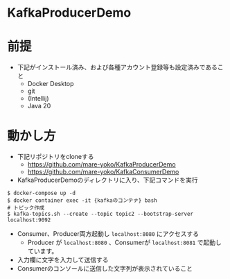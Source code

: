 # KafkaProducerDemo

# 前提
- 下記がインストール済み、および各種アカウント登録等も設定済みであること
    - Docker Desktop
    - git
    - (Intellij)
    - Java 20

# 動かし方
- 下記リポジトリをcloneする
    - https://github.com/mare-yoko/KafkaProducerDemo 
    - https://github.com/mare-yoko/KafkaConsumerDemo
- KafkaProducerDemoのディレクトリに入り、下記コマンドを実行

```
$ docker-compose up -d
$ docker container exec -it {kafkaのコンテナ} bash
# トピック作成
$ kafka-topics.sh --create --topic topic2 --bootstrap-server localhost:9092
```

- Consumer、Producer両方起動し `localhost:8080` にアクセスする
    - Producer が `localhost:8080` 、Consumerが `localhost:8081` で起動しています。
- 入力欄に文字を入力して送信する
- Consumerのコンソールに送信した文字列が表示されていること
